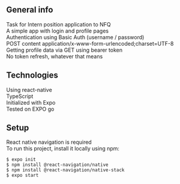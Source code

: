 ## General info

Task for Intern position application to NFQ  
A simple app with login and profile pages  
Authentication using Basic Auth (username / password)  
POST content application/x-www-form-urlencoded;charset=UTF-8  
Getting profile data via GET using bearer token  
No token refresh, whatever that means

## Technologies

Using react-native  
TypeScript  
Initialized with Expo  
Tested on EXPO go

## Setup

React native navigation is required  
To run this project, install it locally using npm:

```
$ expo init
$ npm install @react-navigation/native
$ npm install @react-navigation/native-stack
$ expo start
```
